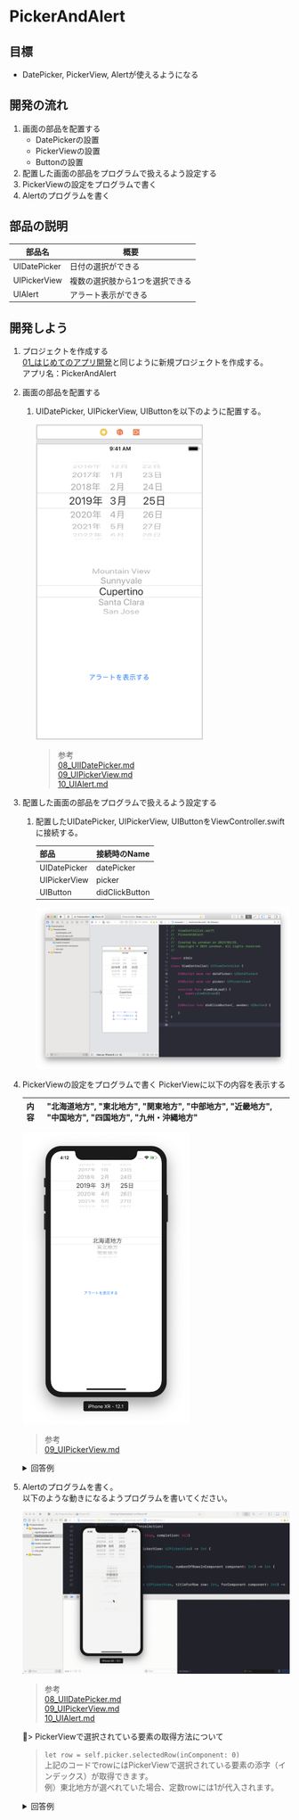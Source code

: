 # PickerAndAlert

## 目標
- DatePicker, PickerView, Alertが使えるようになる

## 開発の流れ

1. 画面の部品を配置する
	- DatePickerの設置
	- PickerViewの設置
	- Buttonの設置
2. 配置した画面の部品をプログラムで扱えるよう設定する
3. PickerViewの設定をプログラムで書く
4. Alertのプログラムを書く

## 部品の説明

|部品名|概要|
|---|---|
| UIDatePicker |日付の選択ができる|
| UIPickerView |複数の選択肢から1つを選択できる|
| UIAlert |アラート表示ができる|

## 開発しよう

1. プロジェクトを作成する  
	[01_はじめてのアプリ開発](./01_はじめてのアプリ開発.md)と同じように新規プロジェクトを作成する。  
	アプリ名：PickerAndAlert
	
2. 画面の部品を配置する
	1. UIDatePicker, UIPickerView, UIButtonを以下のように配置する。

		<img src="./img/PickerAndAlert.png" width="300px">

		> 参考  
		> [08_UIIDatePicker.md](./各パーツ/08_UIIDatePicker.md)  
		> [09_UIPickerView.md](./各パーツ/09_UIPickerView.md)  
		> [10_UIAlert.md](./各パーツ/10_UIAlert.md)  

3. 配置した画面の部品をプログラムで扱えるよう設定する
	1. 配置したUIDatePicker, UIPickerView, UIButtonをViewController.swiftに接続する。

		|部品|接続時のName|
		|---|---|
		|UIDatePicker|datePicker|
		|UIPickerView|picker|
		|UIButton|didClickButton|

		![Swiftロゴ](./img/connect_picker.png)

4. PickerViewの設定をプログラムで書く
	PickerViewに以下の内容を表示する
	
	|内容|"北海道地方", "東北地方", "関東地方", "中部地方", "近畿地方", "中国地方", "四国地方", "九州・沖縄地方"|
	|---|---|

	<img src="./img/add_picker_content.png" width="300px">

	> 参考  
	> [09_UIPickerView.md](./各パーツ/09_UIPickerView.md)  

	<details><summary>回答例</summary><div>
	
	```
	class ViewController: UIViewController, UIPickerViewDelegate, UIPickerViewDataSource {
		
		@IBOutlet weak var datePicker: UIDatePicker!
		
		@IBOutlet weak var picker: UIPickerView!
		
		let regions = ["北海道地方", "東北地方", "関東地方", "中部地方", "近畿地方", "中国地方", "四国地方", "九州・沖縄地方    "]
		
		override func viewDidLoad() {
			super.viewDidLoad()
				
			picker.dataSource = self
			picker.delegate = self
		}
		
		@IBAction func didClickButton(_ sender: UIButton) {
				
		}
		
		func numberOfComponents(in pickerView: UIPickerView) -> Int {
			return 1
		}
		
		func pickerView(_ pickerView: UIPickerView, numberOfRowsInComponent component: Int) -> Int {
			return regions.count
		}
		
		func pickerView(_ pickerView: UIPickerView, titleForRow row: Int, forComponent component: Int) -> String? {
			return regions[row]
		}
	}
	```
	</div></details>

5. Alertのプログラムを書く。  
	以下のような動きになるようプログラムを書いてください。

	![Swiftロゴ](./img/PickerAndAlertProject.gif)

	> 参考  
	> [08_UIIDatePicker.md](./各パーツ/08_UIIDatePicker.md)  
	> [09_UIPickerView.md](./各パーツ/09_UIPickerView.md)  
	> [10_UIAlert.md](./各パーツ/10_UIAlert.md)  

	> PickerViewで選択されている要素の取得方法について  
	> ```let row = self.picker.selectedRow(inComponent: 0)```  
	> 上記のコードでrowにはPickerViewで選択されている要素の添字（インデックス）が取得できます。  
	> 例）東北地方が選べれていた場合、定数rowには1が代入されます。



	<details><summary>回答例</summary><div>
	
	```
	class ViewController: UIViewController, UIPickerViewDelegate, UIPickerViewDataSource {
		@IBOutlet weak var datePicker: UIDatePicker!
		
		@IBOutlet weak var picker: UIPickerView!
    
    	let regions = ["北海道地方", "東北地方", "関東地方", "中部地方", "近畿地方", "中国地方", "四国地方", "九州・沖縄地方    "]
    
    	override func viewDidLoad() {
	　　　　super.viewDidLoad()

	　　　　picker.dataSource = self
	　　　　picker.delegate = self
	　　}
	　　
	　　@IBAction func didClickButton(_ sender: UIButton) {
			let alert = UIAlertController(title: "出力対象", message: "操作を選択してください", preferredStyle: .alert)

			let printDateAction = UIAlertAction(title: "日付を出力", style: .default) { (UIAlertAction) in
				print(self.datePicker.date)
			}
			
			let printRegionAction = UIAlertAction(title: "地方名を出力", style: .default) { (UIAlertAction) in
				let row = self.picker.selectedRow(inComponent: 0)
				print(self.regions[row])
			}
			
			let printNoAction = UIAlertAction(title: "いいえ", style: .destructive) { (UIAlertAction) in
				print("いいえが押されました")
			}
			
			let printCancelAction = UIAlertAction(title: "キャンセル", style: .cancel) { (UIAlertAction) in
				print("キャンセルが押されました")
			}

			alert.addAction(printDateAction)
			alert.addAction(printRegionAction)
			alert.addAction(printNoAction)
			alert.addAction(printCancelAction)

			present(alert, animated: true, completion: nil)
	　　}

	   func numberOfComponents(in pickerView: UIPickerView) -> Int {
			return 1
	   }

	   func pickerView(_ pickerView: UIPickerView, numberOfRowsInComponent component: Int) -> Int {
			return regions.count
	   }

	   func pickerView(_ pickerView: UIPickerView, titleForRow row: Int, forComponent component: Int) -> String? {
			return regions[row]
	   }

	}
	```
	</div></details>
